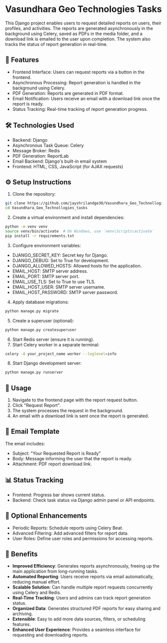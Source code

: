 
# Vasundhara Geo Technologies Tasks

This Django project enables users to request detailed reports on users, their profiles, and activities. The reports are generated asynchronously in the background using Celery, saved as PDFs in the media folder, and a download link is emailed to the user upon completion. The system also tracks the status of report generation in real-time.

## 📌 Features
- Frontend Interface: Users can request reports via a button in the frontend.
- Asynchronous Processing: Report generation is handled in the background using Celery.
- PDF Generation: Reports are generated in PDF format.
- Email Notification: Users receive an email with a download link once the report is ready.
- Status Tracking: Real-time tracking of report generation progress.

## 🛠️ Technologies Used
- Backend: Django
- Asynchronous Task Queue: Celery
- Message Broker: Redis
- PDF Generation: ReportLab
- Email Backend: Django's built-in email system
- Frontend: HTML, CSS, JavaScript (for AJAX requests)

## ⚙️ Setup Instructions
1. Clone the repository:
```bash
git clone https://github.com/jayshrilandge30/Vasundhara_Geo_Technollogies_tasks.git
cd Vasundhara_Geo_Technollogies_tasks
````

2. Create a virtual environment and install dependencies:

```bash
python -m venv venv
source venv/bin/activate  # On Windows, use `venv\Scripts\activate`
pip install -r requirements.txt
```

3. Configure environment variables:

* DJANGO_SECRET_KEY: Secret key for Django.
* DJANGO_DEBUG: Set to True for development.
* DJANGO_ALLOWED_HOSTS: Allowed hosts for the application.
* EMAIL_HOST: SMTP server address.
* EMAIL_PORT: SMTP server port.
* EMAIL_USE_TLS: Set to True to use TLS.
* EMAIL_HOST_USER: SMTP server username.
* EMAIL_HOST_PASSWORD: SMTP server password.

4. Apply database migrations:

```bash
python manage.py migrate
```

5. Create a superuser (optional):

```bash
python manage.py createsuperuser
```

6. Start Redis server (ensure it is running).
7. Start Celery worker in a separate terminal:

```bash
celery -A your_project_name worker --loglevel=info
```

8. Start Django development server:

```bash
python manage.py runserver
```

## 🧪 Usage

1. Navigate to the frontend page with the report request button.
2. Click "Request Report".
3. The system processes the request in the background.
4. An email with a download link is sent once the report is generated.

## 📧 Email Template

The email includes:

* Subject: "Your Requested Report is Ready"
* Body: Message informing the user that the report is ready.
* Attachment: PDF report download link.

## 📊 Status Tracking

* Frontend: Progress bar shows current status.
* Backend: Check task status via Django admin panel or API endpoints.

## 🧩 Optional Enhancements

* Periodic Reports: Schedule reports using Celery Beat.
* Advanced Filtering: Add advanced filters for report data.
* User Roles: Define user roles and permissions for accessing reports.

## 🚀 Benefits

- **Improved Efficiency**: Generates reports asynchronously, freeing up the main application from long-running tasks.  
- **Automated Reporting**: Users receive reports via email automatically, reducing manual effort.  
- **Scalable Solution**: Can handle multiple report requests concurrently using Celery and Redis.  
- **Real-Time Tracking**: Users and admins can track report generation status.  
- **Organized Data**: Generates structured PDF reports for easy sharing and archiving.  
- **Extensible**: Easy to add more data sources, filters, or scheduling features.  
- **Enhanced User Experience**: Provides a seamless interface for requesting and downloading reports.


